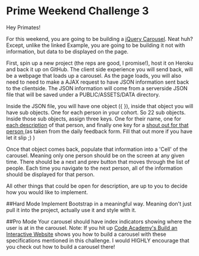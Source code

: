 # Prime Weekend Challenge 3

Hey Primates!

For this weekend, you are going to be building a [jQuery Carousel](http://sorgalla.com/jcarousel/examples/basic/). 
Neat huh? Except, unlike the linked Example, you are going to be building it not with information, but data to be displayed on the page. 

First, spin up a new project (the reps are good, I promise!), host it on Heroku and back it up on GitHub. The client side experience you will send back, will be a webpage that loads up a carousel. As the page loads, you will also need to need to make a AJAX request to have JSON information sent back to the clientside. The JSON information will come from a serverside JSON file that will be saved under a PUBLIC/ASSETS/DATA directory. 

Inside the JSON file, you will have one object ({ }), inside that object you will have sub objects. One for each person in your cohort. So 22 sub objects. Inside those sub objects, assign three keys. One for their name, one for  [each description](https://docs.google.com/spreadsheets/d/1cqmZvOzr3My-B16wgTuTaBvDODSICqaReB43qKo9s0g/edit#gid=0) of that person, and finally one key for a [shout out for that person ](https://docs.google.com/a/primeacademy.io/spreadsheets/d/15S06CN2bzVhknkPr3QJc9A3n4AzuUyArGeSoVnawE0Q/edit?usp=sharing) (as taken from the daily feedback form. Fill that out more if you have let it slip ;) )

Once that object comes back, populate that information into a 'Cell' of the carousel. Meaning only one person should be on the screen at any given time. There should be a next and prev button that moves through the list of people. Each time you navigate to the next person, all of the information should be displayed for that person. 

All other things that could be open for description, are up to you to decide how you would like to implement. 

##Hard Mode
Implement Bootstrap in a meaningful way. Meaning don't just pull it into the project, actually use it and style with it.

##Pro Mode
Your carousel should have index indicators showing where the user is at in the carousel. Note: If you hit up [Code Academy's Build an Interactive Website](https://www.codecademy.com/en/skills/make-an-interactive-website) shows you how to build a carousel with these specifications mentioned in this challenge. I would HIGHLY encourage that you check out how to build a carousel there!
